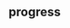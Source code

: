 ## progress

<!-- UTSCOMJSON.progress.description -->

<!-- UTSCOMJSON.progress.attrubute -->

<!-- UTSCOMJSON.progress.compatibility -->

<!-- UTSCOMJSON.progress.reference -->

